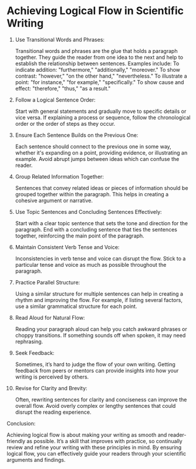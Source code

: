# Achieving Logical Flow in Scientific Writing

1. Use Transitional Words and Phrases:

    Transitional words and phrases are the glue that holds a paragraph together. They guide the reader from one idea to the next and help to establish the relationship between sentences.
    Examples include:
        To indicate addition: "furthermore," "additionally," "moreover."
        To show contrast: "however," "on the other hand," "nevertheless."
        To illustrate a point: "for instance," "for example," "specifically."
        To show cause and effect: "therefore," "thus," "as a result."

2. Follow a Logical Sentence Order:

    Start with general statements and gradually move to specific details or vice versa.
    If explaining a process or sequence, follow the chronological order or the order of steps as they occur.

3. Ensure Each Sentence Builds on the Previous One:

    Each sentence should connect to the previous one in some way, whether it's expanding on a point, providing evidence, or illustrating an example.
    Avoid abrupt jumps between ideas which can confuse the reader.

4. Group Related Information Together:

    Sentences that convey related ideas or pieces of information should be grouped together within the paragraph.
    This helps in creating a cohesive argument or narrative.

5. Use Topic Sentences and Concluding Sentences Effectively:

    Start with a clear topic sentence that sets the tone and direction for the paragraph.
    End with a concluding sentence that ties the sentences together, reinforcing the main point of the paragraph.

6. Maintain Consistent Verb Tense and Voice:

    Inconsistencies in verb tense and voice can disrupt the flow. Stick to a particular tense and voice as much as possible throughout the paragraph.

7. Practice Parallel Structure:

    Using a similar structure for multiple sentences can help in creating a rhythm and improving the flow.
    For example, if listing several factors, use a similar grammatical structure for each point.

8. Read Aloud for Natural Flow:

    Reading your paragraph aloud can help you catch awkward phrases or choppy transitions. If something sounds off when spoken, it may need rephrasing.

9. Seek Feedback:

    Sometimes, it’s hard to judge the flow of your own writing. Getting feedback from peers or mentors can provide insights into how your writing is perceived by others.

10. Revise for Clarity and Brevity:

    Often, rewriting sentences for clarity and conciseness can improve the overall flow. Avoid overly complex or lengthy sentences that could disrupt the reading experience.

Conclusion:

Achieving logical flow is about making your writing as smooth and reader-friendly as possible. It’s a skill that improves with practice, so continually review and refine your writing with these principles in mind. By ensuring logical flow, you can effectively guide your readers through your scientific arguments and findings.
